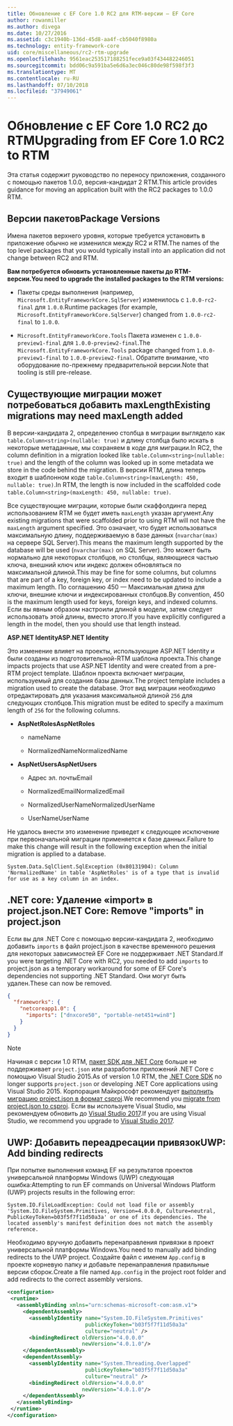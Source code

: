 ```yaml
---
title: Обновление с EF Core 1.0 RC2 для RTM-версии — EF Core
author: rowanmiller
ms.author: divega
ms.date: 10/27/2016
ms.assetid: c3c1940b-136d-45d8-aa4f-cb5040f8980a
ms.technology: entity-framework-core
uid: core/miscellaneous/rc2-rtm-upgrade
ms.openlocfilehash: 9561eac253517188251fece9a03f434482246051
ms.sourcegitcommit: bdd06c9a591ba5e6d6a3ec046c80de98f598f3f3
ms.translationtype: MT
ms.contentlocale: ru-RU
ms.lasthandoff: 07/10/2018
ms.locfileid: "37949061"
---
```

# <a name="upgrading-from-ef-core-10-rc2-to-rtm"></a><span data-ttu-id="fc785-102">Обновление с EF Core 1.0 RC2 до RTM</span><span class="sxs-lookup"><span data-stu-id="fc785-102">Upgrading from EF Core 1.0 RC2 to RTM</span></span>

<span data-ttu-id="fc785-103">Эта статья содержит руководство по переносу приложения, созданного с помощью пакетов 1.0.0, версия-кандидат 2 RTM.</span><span class="sxs-lookup"><span data-stu-id="fc785-103">This article provides guidance for moving an application built with the RC2 packages to 1.0.0 RTM.</span></span>

## <a name="package-versions"></a><span data-ttu-id="fc785-104">Версии пакетов</span><span class="sxs-lookup"><span data-stu-id="fc785-104">Package Versions</span></span>

<span data-ttu-id="fc785-105">Имена пакетов верхнего уровня, которые требуется установить в приложение обычно не изменился между RC2 и RTM.</span><span class="sxs-lookup"><span data-stu-id="fc785-105">The names of the top level packages that you would typically install into an application did not change between RC2 and RTM.</span></span>

<span data-ttu-id="fc785-106">**Вам потребуется обновить установленные пакеты до RTM-версии.**</span><span class="sxs-lookup"><span data-stu-id="fc785-106">**You need to upgrade the installed packages to the RTM versions:**</span></span>

* <span data-ttu-id="fc785-107">Пакеты среды выполнения (например, `Microsoft.EntityFrameworkCore.SqlServer`) изменилось с `1.0.0-rc2-final` для `1.0.0`.</span><span class="sxs-lookup"><span data-stu-id="fc785-107">Runtime packages (for example, `Microsoft.EntityFrameworkCore.SqlServer`) changed from `1.0.0-rc2-final` to `1.0.0`.</span></span>

* <span data-ttu-id="fc785-108">`Microsoft.EntityFrameworkCore.Tools` Пакета изменен с `1.0.0-preview1-final` для `1.0.0-preview2-final`.</span><span class="sxs-lookup"><span data-stu-id="fc785-108">The `Microsoft.EntityFrameworkCore.Tools` package changed from `1.0.0-preview1-final` to `1.0.0-preview2-final`.</span></span> <span data-ttu-id="fc785-109">Обратите внимание, что оборудование по-прежнему предварительной версии.</span><span class="sxs-lookup"><span data-stu-id="fc785-109">Note that tooling is still pre-release.</span></span>

## <a name="existing-migrations-may-need-maxlength-added"></a><span data-ttu-id="fc785-110">Существующие миграции может потребоваться добавить maxLength</span><span class="sxs-lookup"><span data-stu-id="fc785-110">Existing migrations may need maxLength added</span></span>

<span data-ttu-id="fc785-111">В версии-кандидата 2, определению столбца в миграции выглядело как `table.Column<string>(nullable: true)` и длину столбца было искать в некоторые метаданные, мы сохраняем в коде для миграции.</span><span class="sxs-lookup"><span data-stu-id="fc785-111">In RC2, the column definition in a migration looked like `table.Column<string>(nullable: true)` and the length of the column was looked up in some metadata we store in the code behind the migration.</span></span> <span data-ttu-id="fc785-112">В версии RTM, длина теперь входит в шаблонном коде `table.Column<string>(maxLength: 450, nullable: true)`.</span><span class="sxs-lookup"><span data-stu-id="fc785-112">In RTM, the length is now included in the scaffolded code `table.Column<string>(maxLength: 450, nullable: true)`.</span></span>

<span data-ttu-id="fc785-113">Все существующие миграции, которые были скаффолдинга перед использованием RTM не будет иметь `maxLength` указан аргумент.</span><span class="sxs-lookup"><span data-stu-id="fc785-113">Any existing migrations that were scaffolded prior to using RTM will not have the `maxLength` argument specified.</span></span> <span data-ttu-id="fc785-114">Это означает, что будет использоваться максимальную длину, поддерживаемую в базе данных (`nvarchar(max)` на сервере SQL Server).</span><span class="sxs-lookup"><span data-stu-id="fc785-114">This means the maximum length supported by the database will be used (`nvarchar(max)` on SQL Server).</span></span> <span data-ttu-id="fc785-115">Это может быть нормально для некоторых столбцов, но столбцы, являющиеся частью ключа, внешний ключ или индекс должен обновляться по максимальной длиной.</span><span class="sxs-lookup"><span data-stu-id="fc785-115">This may be fine for some columns, but columns that are part of a key, foreign key, or index need to be updated to include a maximum length.</span></span> <span data-ttu-id="fc785-116">По соглашению 450 — Максимальная длина для ключи, внешние ключи и индексированных столбцов.</span><span class="sxs-lookup"><span data-stu-id="fc785-116">By convention, 450 is the maximum length used for keys, foreign keys, and indexed columns.</span></span> <span data-ttu-id="fc785-117">Если вы явным образом настроили длиной в модели, затем следует использовать этой длины, вместо этого.</span><span class="sxs-lookup"><span data-stu-id="fc785-117">If you have explicitly configured a length in the model, then you should use that length instead.</span></span>

<span data-ttu-id="fc785-118">**ASP.NET Identity**</span><span class="sxs-lookup"><span data-stu-id="fc785-118">**ASP.NET Identity**</span></span>

<span data-ttu-id="fc785-119">Это изменение влияет на проекты, использующие ASP.NET Identity и были созданы из подготовительной-RTM шаблона проекта.</span><span class="sxs-lookup"><span data-stu-id="fc785-119">This change impacts projects that use ASP.NET Identity and were created from a pre-RTM project template.</span></span> <span data-ttu-id="fc785-120">Шаблон проекта включает миграции, используемый для создания базы данных.</span><span class="sxs-lookup"><span data-stu-id="fc785-120">The project template includes a migration used to create the database.</span></span> <span data-ttu-id="fc785-121">Этот вид миграции необходимо отредактировать для указания максимальной длиной `256` для следующих столбцов.</span><span class="sxs-lookup"><span data-stu-id="fc785-121">This migration must be edited to specify a maximum length of `256` for the following columns.</span></span>

*  <span data-ttu-id="fc785-122">**AspNetRoles**</span><span class="sxs-lookup"><span data-stu-id="fc785-122">**AspNetRoles**</span></span>

    * <span data-ttu-id="fc785-123">name</span><span class="sxs-lookup"><span data-stu-id="fc785-123">Name</span></span>

    * <span data-ttu-id="fc785-124">NormalizedName</span><span class="sxs-lookup"><span data-stu-id="fc785-124">NormalizedName</span></span>

*  <span data-ttu-id="fc785-125">**AspNetUsers**</span><span class="sxs-lookup"><span data-stu-id="fc785-125">**AspNetUsers**</span></span>

   * <span data-ttu-id="fc785-126">Адрес эл. почты</span><span class="sxs-lookup"><span data-stu-id="fc785-126">Email</span></span>

   * <span data-ttu-id="fc785-127">NormalizedEmail</span><span class="sxs-lookup"><span data-stu-id="fc785-127">NormalizedEmail</span></span>

   * <span data-ttu-id="fc785-128">NormalizedUserName</span><span class="sxs-lookup"><span data-stu-id="fc785-128">NormalizedUserName</span></span>

   * <span data-ttu-id="fc785-129">UserName</span><span class="sxs-lookup"><span data-stu-id="fc785-129">UserName</span></span>

<span data-ttu-id="fc785-130">Не удалось внести это изменение приведет к следующее исключение при первоначальной миграции применяется к базе данных.</span><span class="sxs-lookup"><span data-stu-id="fc785-130">Failure to make this change will result in the following exception when the initial migration is applied to a database.</span></span>

    System.Data.SqlClient.SqlException (0x80131904): Column 'NormalizedName' in table 'AspNetRoles' is of a type that is invalid for use as a key column in an index.

## <a name="net-core-remove-imports-in-projectjson"></a><span data-ttu-id="fc785-131">.NET core: Удаление «import» в project.json</span><span class="sxs-lookup"><span data-stu-id="fc785-131">.NET Core: Remove "imports" in project.json</span></span>

<span data-ttu-id="fc785-132">Если вы для .NET Core с помощью версии-кандидата 2, необходимо добавить `imports` в файл project.json в качестве временного решения для некоторых зависимостей EF Core не поддерживает .NET Standard.</span><span class="sxs-lookup"><span data-stu-id="fc785-132">If you were targeting .NET Core with RC2, you needed to add `imports` to project.json as a temporary workaround for some of EF Core's dependencies not supporting .NET Standard.</span></span> <span data-ttu-id="fc785-133">Они могут быть удален.</span><span class="sxs-lookup"><span data-stu-id="fc785-133">These can now be removed.</span></span>

``` json
{
  "frameworks": {
    "netcoreapp1.0": {
      "imports": ["dnxcore50", "portable-net451+win8"]
    }
  }
}
```

> [!NOTE]  
> <span data-ttu-id="fc785-134">Начиная с версии 1.0 RTM, [пакет SDK для .NET Core](https://www.microsoft.com/net/download/core) больше не поддерживает `project.json` или разработки приложений .NET Core с помощью Visual Studio 2015.</span><span class="sxs-lookup"><span data-stu-id="fc785-134">As of version 1.0 RTM, the [.NET Core SDK](https://www.microsoft.com/net/download/core) no longer supports `project.json` or developing .NET Core applications using Visual Studio 2015.</span></span> <span data-ttu-id="fc785-135">Корпорация Майкрософт рекомендует [выполнить миграцию project.json в формат csproj](https://docs.microsoft.com/dotnet/articles/core/migration/).</span><span class="sxs-lookup"><span data-stu-id="fc785-135">We recommend you [migrate from project.json to csproj](https://docs.microsoft.com/dotnet/articles/core/migration/).</span></span> <span data-ttu-id="fc785-136">Если вы используете Visual Studio, мы рекомендуем обновить до [Visual Studio 2017](https://www.visualstudio.com/downloads/).</span><span class="sxs-lookup"><span data-stu-id="fc785-136">If you are using Visual Studio, we recommend you upgrade to [Visual Studio 2017](https://www.visualstudio.com/downloads/).</span></span>

## <a name="uwp-add-binding-redirects"></a><span data-ttu-id="fc785-137">UWP: Добавить переадресации привязок</span><span class="sxs-lookup"><span data-stu-id="fc785-137">UWP: Add binding redirects</span></span>

<span data-ttu-id="fc785-138">При попытке выполнения команд EF на результатов проектов универсальной платформы Windows (UWP) следующая ошибка:</span><span class="sxs-lookup"><span data-stu-id="fc785-138">Attempting to run EF commands on Universal Windows Platform (UWP) projects results in the following error:</span></span>

    System.IO.FileLoadException: Could not load file or assembly 'System.IO.FileSystem.Primitives, Version=4.0.0.0, Culture=neutral, PublicKeyToken=b03f5f7f11d50a3a' or one of its dependencies. The located assembly's manifest definition does not match the assembly reference.

<span data-ttu-id="fc785-139">Необходимо вручную добавить перенаправления привязки в проект универсальной платформы Windows.</span><span class="sxs-lookup"><span data-stu-id="fc785-139">You need to manually add binding redirects to the UWP project.</span></span> <span data-ttu-id="fc785-140">Создайте файл с именем `App.config` в проекте корневую папку и добавьте перенаправления правильные версии сборок.</span><span class="sxs-lookup"><span data-stu-id="fc785-140">Create a file named `App.config` in the project root folder and add redirects to the correct assembly versions.</span></span>

``` xml
<configuration>
 <runtime>
   <assemblyBinding xmlns="urn:schemas-microsoft-com:asm.v1">
     <dependentAssembly>
       <assemblyIdentity name="System.IO.FileSystem.Primitives"
                         publicKeyToken="b03f5f7f11d50a3a"
                         culture="neutral" />
       <bindingRedirect oldVersion="4.0.0.0"
                        newVersion="4.0.1.0"/>
     </dependentAssembly>
     <dependentAssembly>
       <assemblyIdentity name="System.Threading.Overlapped"
                         publicKeyToken="b03f5f7f11d50a3a"
                         culture="neutral" />
       <bindingRedirect oldVersion="4.0.0.0"
                        newVersion="4.0.1.0"/>
     </dependentAssembly>
   </assemblyBinding>
 </runtime>
</configuration>
```
